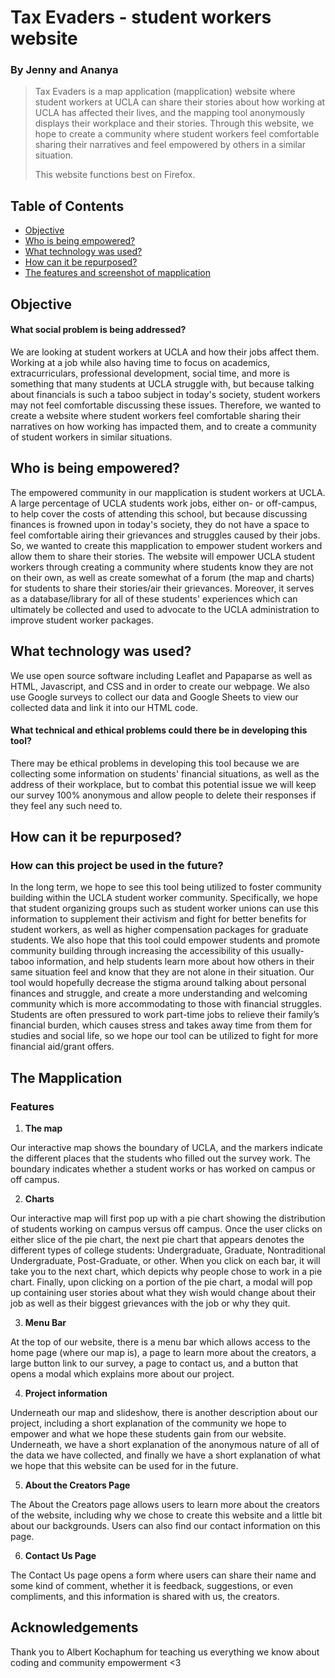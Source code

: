 # Tax Evaders - student workers website
### By Jenny and Ananya
> Tax Evaders is a map application (mapplication) website where student workers at UCLA can share their stories about how working at UCLA has affected their lives, and the mapping tool anonymously displays their workplace and their stories. Through this website, we hope to create a community where student workers feel comfortable sharing their narratives and feel empowered by others in a similar situation.
> 
> This website functions best on Firefox.

## Table of Contents
* [Objective](#objective)
* [Who is being empowered?](#who-is-being-empowered)
* [What technology was used?](#what-technology-was-used)
* [How can it be repurposed?](#how-can-it-be-repurposed)
* [The features and screenshot of mapplication](#the-mapplication)

## Objective
#### What social problem is being addressed?
    
We are looking at student workers at UCLA and how their jobs affect them. Working at a job while also having time to focus on academics, extracurriculars, professional development, social time, and more is something that many students at UCLA struggle with, but because talking about financials is such a taboo subject in today's society, student workers may not feel comfortable discussing these issues. Therefore, we wanted to create a website where student workers feel comfortable sharing their narratives on how working has impacted them, and to create a community of student workers in similar situations. 
    

## Who is being empowered?
    
The empowered community in our mapplication is student workers at UCLA. A large percentage of UCLA students work jobs, either on- or off-campus, to help cover the costs of attending this school, but because discussing finances is frowned upon in today's society, they do not have a space to feel comfortable airing their grievances and struggles caused by their jobs. So, we wanted to create this mapplication to empower student workers and allow them to share their stories. The website will empower UCLA student workers through creating a community where students know they are not on their own, as well as create somewhat of a forum (the map and charts) for students to share their stories/air their grievances. Moreover, it serves as a database/library for all of these students' experiences which can ultimately be collected and used to advocate to the UCLA administration to improve student worker packages.


## What technology was used?

We use open source software including Leaflet and Papaparse as well as HTML, Javascript, and CSS and in order to create our webpage. We also use Google surveys to collect our data and Google Sheets to view our collected data and link it into our HTML code.

   #### What technical and ethical problems could there be in developing this tool?
    
There may be ethical problems in developing this tool because we are collecting some information on students' financial situations, as well as the address of their workplace, but to combat this potential issue we will keep our survey 100% anonymous and allow people to delete their responses if they feel any such need to.


## How can it be repurposed?
### How can this project be used in the future?

In the long term, we hope to see this tool being utilized to foster community building within the UCLA student worker community. Specifically, we hope that student organizing groups such as student worker unions can use this information to supplement their activism and fight for better benefits for student workers, as well as higher compensation packages for graduate students. We also hope that this tool could empower students and promote community building through increasing the accessibility of this usually-taboo information, and help students learn more about how others in their same situation feel and know that they are not alone in their situation. Our tool would hopefully decrease the stigma around talking about personal finances and struggle, and create a more understanding and welcoming community which is more accommodating to those with financial struggles. Students are often pressured to work part-time jobs to relieve their family’s financial burden, which causes stress and takes away time from them for studies and social life, so we hope our tool can be utilized to fight for more financial aid/grant offers.

## The Mapplication
### Features
1. **The map**

Our interactive map shows the boundary of UCLA, and the markers indicate the different places that the students who filled out the survey work. The boundary indicates whether a student works or has worked on campus or off campus.

2. **Charts**

Our interactive map will first pop up with a pie chart showing the distribution of students working on campus versus off campus. Once the user clicks on either slice of the pie chart, the next pie chart that appears denotes the different types of college students: Undergraduate, Graduate, Nontraditional Undergraduate, Post-Graduate, or other. When you click on each bar, it will take you to the next chart, which depicts why people chose to work in a pie chart. Finally, upon clicking on a portion of the pie chart, a modal will pop up containing user stories about what they wish would change about their job as well as their biggest grievances with the job or why they quit. 

3. **Menu Bar**

At the top of our website, there is a menu bar which allows access to the home page (where our map is), a page to learn more about the creators, a large button link to our survey, a page to contact us, and a button that opens a modal which explains more about our project.

4. **Project information**

Underneath our map and slideshow, there is another description about our project, including a short explanation of the community we hope to empower and what we hope these students gain from our website. Underneath, we have a short explanation of the anonymous nature of all of the data we have collected, and finally we have a short explanation of what we hope that this website can be used for in the future.

5. **About the Creators Page**

The About the Creators page allows users to learn more about the creators of the website, including why we chose to create this website and a little bit about our backgrounds. Users can also find our contact information on this page.

6. **Contact Us Page**

The Contact Us page opens a form where users can share their name and some kind of comment, whether it is feedback, suggestions, or even compliments, and this information is shared with us, the creators.


## Acknowledgements
Thank you to Albert Kochaphum for teaching us everything we know about coding and community empowerment <3


 


